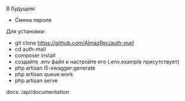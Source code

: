В будущем:
 - Смена пароля

Для установки:
 - git clone https://github.com/AlmazRec/auth-mail
 - cd auth-mail
 - composer install
 - создайте .env файл и настройте его (.env.example присутствует)
 - php artisan l5-swagger:generate
 - php artisan queue:work
 - php artisan serve

docs: /api/documentation
